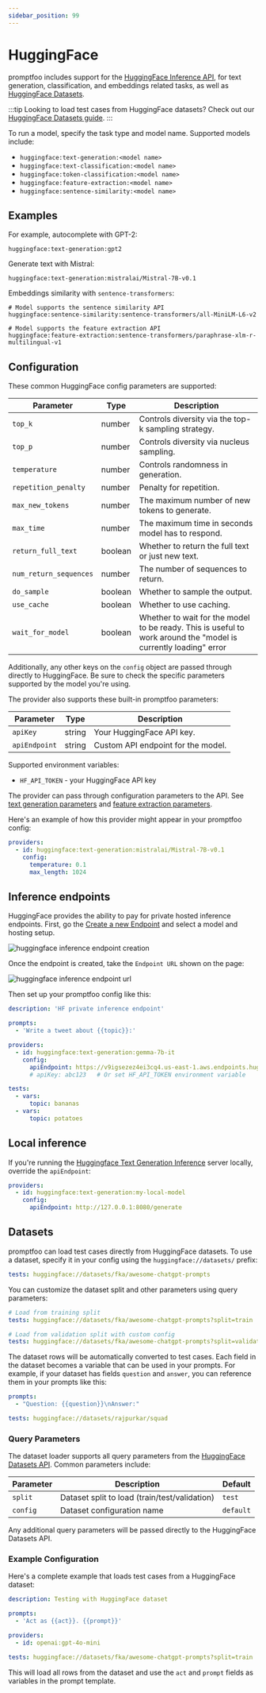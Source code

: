 ```yaml
---
sidebar_position: 99
---
```


# HuggingFace

promptfoo includes support for the [HuggingFace Inference API](https://huggingface.co/inference-api), for text generation, classification, and embeddings related tasks, as well as [HuggingFace Datasets](https://huggingface.co/docs/datasets).

:::tip
Looking to load test cases from HuggingFace datasets? Check out our [HuggingFace Datasets guide](/docs/configuration/datasets/huggingface).
:::

To run a model, specify the task type and model name. Supported models include:

- `huggingface:text-generation:<model name>`
- `huggingface:text-classification:<model name>`
- `huggingface:token-classification:<model name>`
- `huggingface:feature-extraction:<model name>`
- `huggingface:sentence-similarity:<model name>`

## Examples

For example, autocomplete with GPT-2:

```
huggingface:text-generation:gpt2
```

Generate text with Mistral:

```
huggingface:text-generation:mistralai/Mistral-7B-v0.1
```

Embeddings similarity with `sentence-transformers`:

```
# Model supports the sentence similarity API
huggingface:sentence-similarity:sentence-transformers/all-MiniLM-L6-v2

# Model supports the feature extraction API
huggingface:feature-extraction:sentence-transformers/paraphrase-xlm-r-multilingual-v1
```

## Configuration

These common HuggingFace config parameters are supported:

| Parameter              | Type    | Description                                                                                                     |
| ---------------------- | ------- | --------------------------------------------------------------------------------------------------------------- |
| `top_k`                | number  | Controls diversity via the top-k sampling strategy.                                                             |
| `top_p`                | number  | Controls diversity via nucleus sampling.                                                                        |
| `temperature`          | number  | Controls randomness in generation.                                                                              |
| `repetition_penalty`   | number  | Penalty for repetition.                                                                                         |
| `max_new_tokens`       | number  | The maximum number of new tokens to generate.                                                                   |
| `max_time`             | number  | The maximum time in seconds model has to respond.                                                               |
| `return_full_text`     | boolean | Whether to return the full text or just new text.                                                               |
| `num_return_sequences` | number  | The number of sequences to return.                                                                              |
| `do_sample`            | boolean | Whether to sample the output.                                                                                   |
| `use_cache`            | boolean | Whether to use caching.                                                                                         |
| `wait_for_model`       | boolean | Whether to wait for the model to be ready. This is useful to work around the "model is currently loading" error |

Additionally, any other keys on the `config` object are passed through directly to HuggingFace. Be sure to check the specific parameters supported by the model you're using.

The provider also supports these built-in promptfoo parameters:

| Parameter     | Type   | Description                        |
| ------------- | ------ | ---------------------------------- |
| `apiKey`      | string | Your HuggingFace API key.          |
| `apiEndpoint` | string | Custom API endpoint for the model. |

Supported environment variables:

- `HF_API_TOKEN` - your HuggingFace API key

The provider can pass through configuration parameters to the API. See [text generation parameters](https://huggingface.co/docs/api-inference/detailed_parameters#text-generation-task) and [feature extraction parameters](https://huggingface.co/docs/api-inference/detailed_parameters#feature-extraction-task).

Here's an example of how this provider might appear in your promptfoo config:

```yaml
providers:
  - id: huggingface:text-generation:mistralai/Mistral-7B-v0.1
    config:
      temperature: 0.1
      max_length: 1024
```

## Inference endpoints

HuggingFace provides the ability to pay for private hosted inference endpoints. First, go the [Create a new Endpoint](https://ui.endpoints.huggingface.co/new) and select a model and hosting setup.

![huggingface inference endpoint creation](/img/docs/huggingface-create-endpoint.png)

Once the endpoint is created, take the `Endpoint URL` shown on the page:

![huggingface inference endpoint url](/img/docs/huggingface-inference-endpoint.png)

Then set up your promptfoo config like this:

```yaml
description: 'HF private inference endpoint'

prompts:
  - 'Write a tweet about {{topic}}:'

providers:
  - id: huggingface:text-generation:gemma-7b-it
    config:
      apiEndpoint: https://v9igsezez4ei3cq4.us-east-1.aws.endpoints.huggingface.cloud
      # apiKey: abc123   # Or set HF_API_TOKEN environment variable

tests:
  - vars:
      topic: bananas
  - vars:
      topic: potatoes
```

## Local inference

If you're running the [Huggingface Text Generation Inference](https://github.com/huggingface/text-generation-inference) server locally, override the `apiEndpoint`:

```yaml
providers:
  - id: huggingface:text-generation:my-local-model
    config:
      apiEndpoint: http://127.0.0.1:8080/generate
```

## Datasets

promptfoo can load test cases directly from HuggingFace datasets. To use a dataset, specify it in your config using the `huggingface://datasets/` prefix:

```yaml
tests: huggingface://datasets/fka/awesome-chatgpt-prompts
```

You can customize the dataset split and other parameters using query parameters:

```yaml
# Load from training split
tests: huggingface://datasets/fka/awesome-chatgpt-prompts?split=train

# Load from validation split with custom config
tests: huggingface://datasets/fka/awesome-chatgpt-prompts?split=validation&config=custom
```

The dataset rows will be automatically converted to test cases. Each field in the dataset becomes a variable that can be used in your prompts. For example, if your dataset has fields `question` and `answer`, you can reference them in your prompts like this:

```yaml
prompts:
  - "Question: {{question}}\nAnswer:"

tests: huggingface://datasets/rajpurkar/squad
```

### Query Parameters

The dataset loader supports all query parameters from the [HuggingFace Datasets API](https://huggingface.co/docs/datasets-server/api_reference#get-apirows). Common parameters include:

| Parameter | Description                                   | Default   |
| --------- | --------------------------------------------- | --------- |
| `split`   | Dataset split to load (train/test/validation) | `test`    |
| `config`  | Dataset configuration name                    | `default` |

Any additional query parameters will be passed directly to the HuggingFace Datasets API.

### Example Configuration

Here's a complete example that loads test cases from a HuggingFace dataset:

```yaml
description: Testing with HuggingFace dataset

prompts:
  - 'Act as {{act}}. {{prompt}}'

providers:
  - id: openai:gpt-4o-mini

tests: huggingface://datasets/fka/awesome-chatgpt-prompts?split=train
```

This will load all rows from the dataset and use the `act` and `prompt` fields as variables in the prompt template.
